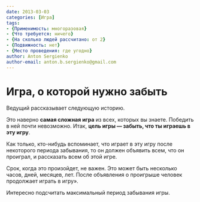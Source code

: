 ```yaml
---
date: 2013-03-03
categories: [Игра]
tags:
- {Применимость: многоразовая}
- {Что требуется: ничего}
- {На сколько людей рассчитано: от 2}
- {Подвижность: нет}
- {Место проведения: где угодно}
author: Anton Sergienko
author-email: anton.b.sergienko@gmail.com
---
```


# Игра, о которой нужно забыть

Ведущий рассказывает следующую историю.

Это наверно **самая сложная игра** из всех, которых вы знаете. Победить в ней почти невозможно. Итак, **цель игры — забыть, что ты играешь в эту игру**.

Как только, кто-нибудь вспоминает, что играет в эту игру после некоторого периода забывания, то он должен объявить всем, что он проиграл, и рассказать всем об этой игре.

Срок, когда это произойдет, не важен. Это может быть несколько часов, дней, месяцев, лет. После объявления о проигрыше человек продолжает играть в игру».

Интересно подсчитать максимальный период забывания игры.
